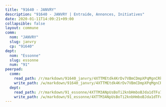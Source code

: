 ```yaml
---
title: "91640 - JANVRY"
description: "91640 - JANVRY | Entraide, Annonces, Initiatives"
date: 2020-01-11T14:09:21+09:00
collapsible: false
layout: commune
comm:
  nom: "JANVRY"
  slug: janvry
  cp: "91640"
dept:
  nom: "Essonne"
  slug: essonne
  num: "91"
peerpad:
  comm:
    read_path: /r/markdown/91640_janvry/4XTTMEtdk4KrDv7VBmCDmpXPqMgnCRkGAPQyiKkB2EwNgWjSu
    write_path: /w/markdown/91640_janvry/4XTTMEtdk4KrDv7VBmCDmpXPqMgnCRkGAPQyiKkB2EwNgWjSu-K3TgUSfmZAYgXUWGP6NWN5Tvnkd7h9PHPmYkJvcqvyTmbTLEeezFqtofWUTxGo4qQiZmq1DFGVSUzwSpxVPsSb97CedEyCBsbRw4tkQAx9XpdYvMHQuCvPfHY5cgEQsWkDPvExeh
  dept:
    read_path: /r/markdown/91_essonne/4XTTM3ANpUsBoTi2knbHmboBJda1dTFu7ky8ZK9dB2RyMMfWF
    write_path: /w/markdown/91_essonne/4XTTM3ANpUsBoTi2knbHmboBJda1dTFu7ky8ZK9dB2RyMMfWF-K3TgUyWqeJSocSvH4aaj1ao8GVHVL7XNdUYQ4QUUeH9BAdnr24zoBJ2C3FCPvjfnNG6dyrzadtyfizxGKpMjZFU9wDjSpA4g6VtDcxL8iEmbLsyV9TFoF7XzgcRopbNZHgpYvcW3
---
```


